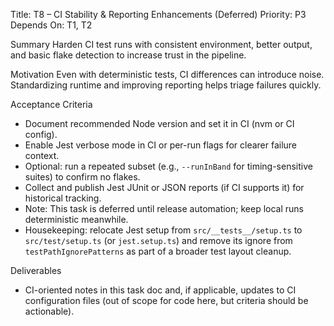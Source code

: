 Title: T8 – CI Stability & Reporting Enhancements (Deferred)
Priority: P3
Depends On: T1, T2

Summary
Harden CI test runs with consistent environment, better output, and basic flake detection to increase trust in the pipeline.

Motivation
Even with deterministic tests, CI differences can introduce noise. Standardizing runtime and improving reporting helps triage failures quickly.

Acceptance Criteria
- Document recommended Node version and set it in CI (nvm or CI config).
- Enable Jest verbose mode in CI or per-run flags for clearer failure context.
- Optional: run a repeated subset (e.g., `--runInBand` for timing-sensitive suites) to confirm no flakes.
- Collect and publish Jest JUnit or JSON reports (if CI supports it) for historical tracking.
 - Note: This task is deferred until release automation; keep local runs deterministic meanwhile.
 - Housekeeping: relocate Jest setup from `src/__tests__/setup.ts` to `src/test/setup.ts` (or `jest.setup.ts`) and remove its ignore from `testPathIgnorePatterns` as part of a broader test layout cleanup.

Deliverables
- CI-oriented notes in this task doc and, if applicable, updates to CI configuration files (out of scope for code here, but criteria should be actionable).
